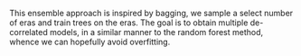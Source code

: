 This ensemble approach is inspired by bagging, we sample a select number of eras and train trees on the eras. The goal is to obtain multiple de-correlated models, in a similar manner to the random forest method, whence we can hopefully avoid overfitting.